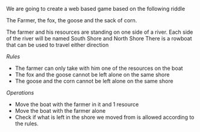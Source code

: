 We are going to create a web based game based on the following riddle

The Farmer, the fox, the goose and the sack of corn.

The farmer and his resources are standing on one side of a river.
Each side of the river will be named South Shore and North Shore
There is a rowboat that can be used to travel either direction

*Rules*
- The farmer can only take with him one of the resources on the boat
- The fox and the goose cannot be left alone on the same shore
- The goose and the corn cannot be left alone on the same shore

*Operations*
- Move the boat with the farmer in it and 1 resource
- Move the boat with the farmer alone
- Check if what is left in the shore we moved from is allowed according to the rules.

